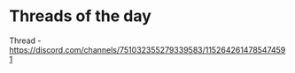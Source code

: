 # Threads of the day

Thread - https://discord.com/channels/751032355279339583/1152642614785474591

